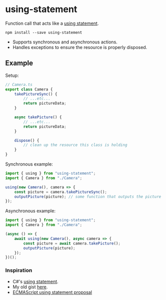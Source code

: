 # using-statement

Function call that acts like a [using statement](https://docs.microsoft.com/en-us/dotnet/csharp/language-reference/keywords/using-statement).

```
npm install --save using-statement
```

* Supports synchronous and asynchronous actions.
* Handles exceptions to ensure the resource is properly disposed.

## Example

Setup:

```ts
// Camera.ts
export class Camera {
    takePictureSync() {
        // ...etc...
        return pictureData;
    }

    async takePicture() {
        // ...etc...
        return pictureData;
    }

    dispose() {
        // clean up the resource this class is holding
    }
}
```

Synchronous example:

```ts
import { using } from "using-statement";
import { Camera } from "./Camera";

using(new Camera(), camera => {
    const picture = camera.takePictureSync();
    outputPicture(picture); // some function that outputs the picture
});
```

Asynchronous example:

```ts
import { using } from "using-statement";
import { Camera } from "./Camera";

(async () => {
    await using(new Camera(), async camera => {
        const picture = await camera.takePicture();
        outputPicture(picture);
    });
})();
```

### Inspiration

* C#'s [using statement](https://docs.microsoft.com/en-us/dotnet/csharp/language-reference/keywords/using-statement).
* My old gist [here](https://gist.github.com/dsherret/cf5d6bec3d0f791cef00).
* [ECMAScript using statement proposal](https://github.com/tc39/proposal-using-statement)
